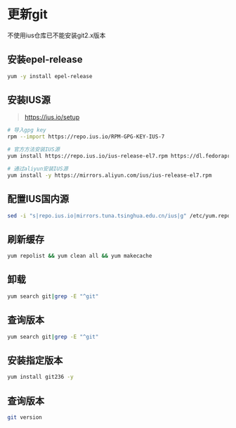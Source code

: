 # 更新git

不使用ius仓库已不能安装git2.x版本

## 安装epel-release

```bash
yum -y install epel-release
```

## 安装IUS源

> https://ius.io/setup

```bash
# 导入gpg key
rpm --import https://repo.ius.io/RPM-GPG-KEY-IUS-7

# 官方方法安装IUS源
yum install https://repo.ius.io/ius-release-el7.rpm https://dl.fedoraproject.org/pub/epel/epel-release-latest-7.noarch.rpm -y

# 通过aliyun安装IUS源
yum install -y https://mirrors.aliyun.com/ius/ius-release-el7.rpm
```

## 配置IUS国内源

```bash
sed -i "s|repo.ius.io|mirrors.tuna.tsinghua.edu.cn/ius|g" /etc/yum.repos.d/ius.repo
```

## 刷新缓存

```bash
yum repolist && yum clean all && yum makecache
```

## 卸载

```bash
yum search git|grep -E "^git"
```

## 查询版本

```bash
yum search git|grep -E "^git"
```

## 安装指定版本

```bash
yum install git236 -y
```

## 查询版本

```bash
git version
```